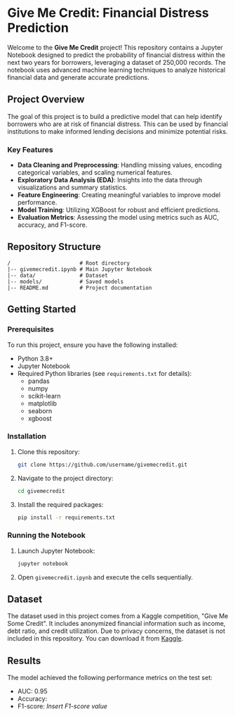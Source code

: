 # Give Me Credit: Financial Distress Prediction

Welcome to the **Give Me Credit** project! This repository contains a Jupyter Notebook designed to predict the probability of financial distress within the next two years for borrowers, leveraging a dataset of 250,000 records. The notebook uses advanced machine learning techniques to analyze historical financial data and generate accurate predictions.

## Project Overview
The goal of this project is to build a predictive model that can help identify borrowers who are at risk of financial distress. This can be used by financial institutions to make informed lending decisions and minimize potential risks.

### Key Features
- **Data Cleaning and Preprocessing**: Handling missing values, encoding categorical variables, and scaling numerical features.
- **Exploratory Data Analysis (EDA)**: Insights into the data through visualizations and summary statistics.
- **Feature Engineering**: Creating meaningful variables to improve model performance.
- **Model Training**: Utilizing XGBoost for robust and efficient predictions.
- **Evaluation Metrics**: Assessing the model using metrics such as AUC, accuracy, and F1-score.

## Repository Structure
```
/                      # Root directory
|-- givemecredit.ipynb # Main Jupyter Notebook
|-- data/              # Dataset
|-- models/            # Saved models
|-- README.md          # Project documentation
```

## Getting Started

### Prerequisites
To run this project, ensure you have the following installed:
- Python 3.8+
- Jupyter Notebook
- Required Python libraries (see `requirements.txt` for details):
  - pandas
  - numpy
  - scikit-learn
  - matplotlib
  - seaborn
  - xgboost

### Installation
1. Clone this repository:
   ```bash
   git clone https://github.com/username/givemecredit.git
   ```
2. Navigate to the project directory:
   ```bash
   cd givemecredit
   ```
3. Install the required packages:
   ```bash
   pip install -r requirements.txt
   ```

### Running the Notebook
1. Launch Jupyter Notebook:
   ```bash
   jupyter notebook
   ```
2. Open `givemecredit.ipynb` and execute the cells sequentially.

## Dataset
The dataset used in this project comes from a Kaggle competition, "Give Me Some Credit". It includes anonymized financial information such as income, debt ratio, and credit utilization. Due to privacy concerns, the dataset is not included in this repository. You can download it from [Kaggle](https://www.kaggle.com/c/GiveMeSomeCredit).

## Results
The model achieved the following performance metrics on the test set:
- AUC: 0.95
- Accuracy:
- F1-score: *Insert F1-score value*


